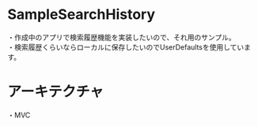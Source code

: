 # SampleSearchHistory
・作成中のアプリで検索履歴機能を実装したいので、それ用のサンプル。  
・検索履歴くらいならローカルに保存したいのでUserDefaultsを使用しています。
# アーキテクチャ
・MVC
